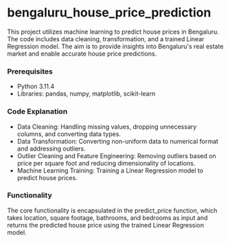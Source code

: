 # bengaluru_house_price_prediction
This project utilizes machine learning to predict house prices in Bengaluru. The code includes data cleaning, transformation, and a trained Linear Regression model. The aim is to provide insights into Bengaluru's real estate market and enable accurate house price predictions.

### Prerequisites
- Python 3.11.4
- Libraries: pandas, numpy, matplotlib, scikit-learn

### Code Explanation

- Data Cleaning: Handling missing values, dropping unnecessary columns, and converting data types.
- Data Transformation: Converting non-uniform data to numerical format and addressing outliers.
- Outlier Cleaning and Feature Engineering: Removing outliers based on price per square foot and reducing dimensionality of locations.
- Machine Learning Training: Training a Linear Regression model to predict house prices.

### Functionality
The core functionality is encapsulated in the predict_price function, which takes location, square footage, bathrooms, and bedrooms as input and returns the predicted house price using the trained Linear Regression model.


